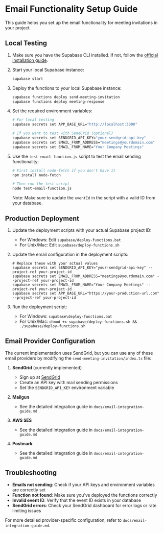 # Email Functionality Setup Guide

This guide helps you set up the email functionality for meeting invitations in your project.

## Local Testing

1. Make sure you have the Supabase CLI installed. If not, follow the [official installation guide](https://supabase.io/docs/guides/cli).

2. Start your local Supabase instance:
   ```bash
   supabase start
   ```

3. Deploy the functions to your local Supabase instance:
   ```bash
   supabase functions deploy send-meeting-invitation
   supabase functions deploy meeting-response
   ```

4. Set the required environment variables:
   ```bash
   # For local testing
   supabase secrets set APP_BASE_URL="http://localhost:3000"
   
   # If you want to test with SendGrid (optional)
   supabase secrets set SENDGRID_API_KEY="your-sendgrid-api-key"
   supabase secrets set EMAIL_FROM_ADDRESS="meetings@yourdomain.com"
   supabase secrets set EMAIL_FROM_NAME="Your Company Meetings"
   ```

5. Use the `test-email-function.js` script to test the email sending functionality:
   ```bash
   # First install node-fetch if you don't have it
   npm install node-fetch
   
   # Then run the test script
   node test-email-function.js
   ```
   Note: Make sure to update the `eventId` in the script with a valid ID from your database.

## Production Deployment

1. Update the deployment scripts with your actual Supabase project ID:
   - For Windows: Edit `supabase/deploy-functions.bat`
   - For Unix/Mac: Edit `supabase/deploy-functions.sh`

2. Update the email configuration in the deployment scripts:
   ```
   # Replace these with your actual values
   supabase secrets set SENDGRID_API_KEY="your-sendgrid-api-key" --project-ref your-project-id
   supabase secrets set EMAIL_FROM_ADDRESS="meetings@yourdomain.com" --project-ref your-project-id
   supabase secrets set EMAIL_FROM_NAME="Your Company Meetings" --project-ref your-project-id
   supabase secrets set APP_BASE_URL="https://your-production-url.com" --project-ref your-project-id
   ```

3. Run the deployment script:
   - For Windows: `supabase\deploy-functions.bat`
   - For Unix/Mac: `chmod +x supabase/deploy-functions.sh && ./supabase/deploy-functions.sh`

## Email Provider Configuration

The current implementation uses SendGrid, but you can use any of these email providers by modifying the `send-meeting-invitation/index.ts` file:

1. **SendGrid** (currently implemented)
   - Sign up at [SendGrid](https://sendgrid.com/)
   - Create an API key with mail sending permissions
   - Set the `SENDGRID_API_KEY` environment variable

2. **Mailgun**
   - See the detailed integration guide in `docs/email-integration-guide.md`

3. **AWS SES** 
   - See the detailed integration guide in `docs/email-integration-guide.md`

4. **Postmark**
   - See the detailed integration guide in `docs/email-integration-guide.md`

## Troubleshooting

- **Emails not sending**: Check if your API keys and environment variables are correctly set
- **Function not found**: Make sure you've deployed the functions correctly
- **Invalid event ID**: Verify that the event ID exists in your database
- **SendGrid errors**: Check your SendGrid dashboard for error logs or rate limiting issues

For more detailed provider-specific configuration, refer to `docs/email-integration-guide.md`. 